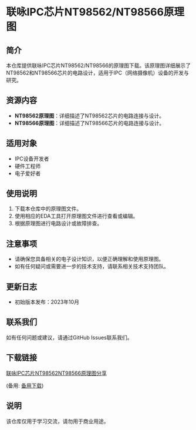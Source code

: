 # 联咏IPC芯片NT98562/NT98566原理图

## 简介
本仓库提供联咏IPC芯片NT98562/NT98566的原理图下载。该原理图详细展示了NT98562和NT98566芯片的电路设计，适用于IPC（网络摄像机）设备的开发与研究。

## 资源内容
- **NT98562原理图**：详细描述了NT98562芯片的电路连接与设计。
- **NT98566原理图**：详细描述了NT98566芯片的电路连接与设计。

## 适用对象
- IPC设备开发者
- 硬件工程师
- 电子爱好者

## 使用说明
1. 下载本仓库中的原理图文件。
2. 使用相应的EDA工具打开原理图文件进行查看或编辑。
3. 根据原理图进行电路设计或故障排查。

## 注意事项
- 请确保您具备相关的电子设计知识，以便正确理解和使用原理图。
- 如有任何疑问或需要进一步的技术支持，请联系相关技术支持团队。

## 更新日志
- 初始版本发布：2023年10月

## 联系我们
如有任何问题或建议，请通过GitHub Issues联系我们。

## 下载链接
[联咏IPC芯片NT98562NT98566原理图分享](https://pan.quark.cn/s/34e05b3e0969) 

(备用: [备用下载](https://pan.baidu.com/s/142olxyd9v8xCCQR4qEHgew?pwd=1234))

## 说明

该仓库仅用于学习交流，请勿用于商业用途。
